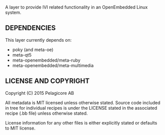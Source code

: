 A layer to provide IVI related functionality in an OpenEmbedded Linux system.

## DEPENDENCIES ##

This layer currently depends on: 
* poky (and meta-oe)
* meta-qt5
* meta-openembedded/meta-ruby
* meta-openembedded/meta-multimedia

## LICENSE AND COPYRIGHT ##

Copyright (C) 2015 Pelagicore AB

All metadata is MIT licensed unless otherwise stated. Source code included
in tree for individual recipes is under the LICENSE stated in the associated
recipe (.bb file) unless otherwise stated.

License information for any other files is either explicitly stated 
or defaults to MIT license.
